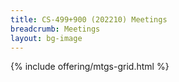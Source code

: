```yaml
---
title: CS-499+900 (202210) Meetings
breadcrumb: Meetings
layout: bg-image
---
```

{% include offering/mtgs-grid.html %}
